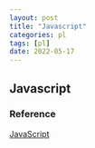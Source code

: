 ```yaml
---
layout: post
title: "Javascript"
categories: pl
tags: [pl]
date: 2022-05-17
---
```


## Javascript


### Reference
[JavaScript](https://developer.mozilla.org/en-US/docs/Web/JavaScript/Guide)  
